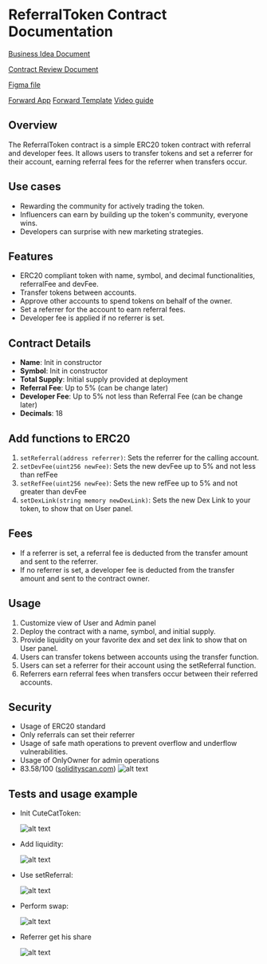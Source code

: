 # ReferralToken Contract Documentation

[Business Idea Document](https://docs.google.com/document/d/1odehNjTt5wkz2HAJ16BPgfzLfi9vLKIqs4RkNtwRY-4/edit?usp=sharing)

[Contract Review Document](https://docs.google.com/document/d/1rOdZ3ZtDfZKYmgiatPcUlx6QkNSTE3yzMigOxl1sfME/edit?usp=sharing)

[Figma file](https://www.figma.com/file/llMxOR11X2Z2tp8tXCrjwo/ioob?type=design&node-id=93-424&mode=design)

[Forward App](https://refmemelink.test.forwardfactory.ai/subdomain)
[Forward Template](https://test.forwardfactory.ai/services/marketplace/description/666e9acf-f16d-4a07-b332-2f30e518f892)
[Video guide](https://www.youtube.com/watch?v=YABUe8uS-wY)

## Overview

The ReferralToken contract is a simple ERC20 token contract with referral and developer fees. It allows users to transfer tokens and set a referrer for their account, earning referral fees for the referrer when transfers occur.

## Use cases

- Rewarding the community for actively trading the token.
- Influencers can earn by building up the token's community, everyone wins.
- Developers can surprise with new marketing strategies.

## Features

- ERC20 compliant token with name, symbol, and decimal functionalities, referralFee and devFee.
- Transfer tokens between accounts.
- Approve other accounts to spend tokens on behalf of the owner.
- Set a referrer for the account to earn referral fees.
- Developer fee is applied if no referrer is set.

## Contract Details

- **Name**: Init in constructor
- **Symbol**: Init in constructor
- **Total Supply**: Initial supply provided at deployment
- **Referral Fee**: Up to 5% (can be change later)
- **Developer Fee**: Up to 5% not less than Referral Fee (can be change later)
- **Decimals**: 18

## Add functions to ERC20

1. `setReferral(address referrer)`: Sets the referrer for the calling account.
2. `setDevFee(uint256 newFee)`: Sets the new devFee up to 5% and not less than refFee
3. `setRefFee(uint256 newFee)`: Sets the new refFee up to 5% and not greater than devFee
4. `setDexLink(string memory newDexLink)`: Sets the new Dex Link to your token, to show that on User panel.

## Fees

- If a referrer is set, a referral fee is deducted from the transfer amount and sent to the referrer.
- If no referrer is set, a developer fee is deducted from the transfer amount and sent to the contract owner.

## Usage

1. Customize view of User and Admin panel
2. Deploy the contract with a name, symbol, and initial supply.
3. Provide liquidity on your favorite dex and set dex link to show that on User panel.
4. Users can transfer tokens between accounts using the transfer function.
5. Users can set a referrer for their account using the setReferral function.
6. Referrers earn referral fees when transfers occur between their referred accounts.

## Security

- Usage of ERC20 standard
- Only referrals can set their referrer
- Usage of safe math operations to prevent overflow and underflow vulnerabilities.
- Usage of OnlyOwner for admin operations
- 83.58/100 ([solidityscan.com](https://solidityscan.com/))
  ![alt text](imgs/solscan.png)

## Tests and usage example

- Init CuteCatToken:

  ![alt text](imgs/image.png)

- Add liquidity:

  ![alt text](imgs/image2.png)

- Use setReferral:

  ![alt text](imgs/image3.png)

- Perform swap:

  ![alt text](imgs/image4.png)

- Referrer get his share

  ![alt text](imgs/image5.png)
